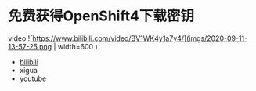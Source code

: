 # 免费获得OpenShift4下载密钥

video
![https://www.bilibili.com/video/BV1WK4y1a7y4/](imgs/2020-09-11-13-57-25.png | width=600 )

- [bilibili](https://www.bilibili.com/video/BV1WK4y1a7y4/)
- xigua
- youtube